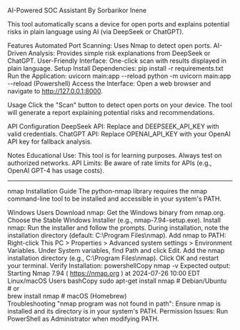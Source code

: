 AI-Powered SOC Assistant
By Sorbarikor Inene

This tool automatically scans a device for open ports and explains potential risks in plain language using AI (via DeepSeek or ChatGPT).

Features
	Automated Port Scanning: Uses Nmap to detect open ports.
	AI-Driven Analysis: Provides simple risk explanations from DeepSeek or ChatGPT.
	User-Friendly Interface: One-click scan with results displayed in plain language.
Setup
 Install Dependencies:
	pip install -r requirements.txt
 Run the Application:
	uvicorn main:app --reload
	python -m uvicorn main:app --reload (Powershell)
 Access the Interface:
	Open a web browser and navigate to http://127.0.0.1:8000.
	
Usage
 Click the "Scan" button to detect open ports on your device.
 The tool will generate a report explaining potential risks and recommendations.

API Configuration
	DeepSeek API: Replace <DeepSeek API URL> and DEEPSEEK_API_KEY with valid credentials.
	ChatGPT API: Replace OPENAI_API_KEY with your OpenAI API key for fallback analysis.

Notes
 Educational Use: This tool is for learning purposes. Always test on authorized networks.
 API Limits: Be aware of rate limits for APIs (e.g., OpenAI GPT-4 has usage costs).
 
 ---------------------------------------------------------------------------------------------------------
nmap Installation Guide
 The python-nmap library requires the nmap command-line tool to be installed and accessible in your system's PATH.

Windows Users
	Download nmap:
	 Get the Windows binary from nmap.org.
	 Choose the Stable Windows Installer (e.g., nmap-7.94-setup.exe).
	Install nmap:
	 Run the installer and follow the prompts.
	 During installation, note the installation directory (default: C:\Program Files\nmap).
	Add nmap to PATH:
	 Right-click This PC > Properties > Advanced system settings > Environment Variables.
	 Under System variables, find Path and click Edit.
	 Add the nmap installation directory (e.g., C:\Program Files\nmap).
	 Click OK and restart your terminal.
	Verify Installation:
	 powershellCopy
	 nmap -v
	Expected output:
	 Starting Nmap 7.94 ( https://nmap.org ) at 2024-07-26 10:00 EDT  
Linux/macOS Users
	bashCopy
	sudo apt-get install nmap  # Debian/Ubuntu  
	# or  
	brew install nmap  # macOS (Homebrew)  
Troubleshooting
	"nmap program was not found in path": Ensure nmap is installed and its directory is in your system's PATH.
Permission Issues: Run PowerShell as Administrator when modifying PATH.
